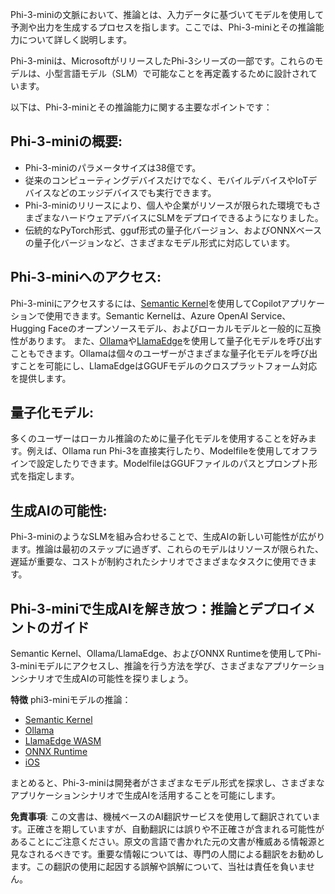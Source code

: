 Phi-3-miniの文脈において、推論とは、入力データに基づいてモデルを使用して予測や出力を生成するプロセスを指します。ここでは、Phi-3-miniとその推論能力について詳しく説明します。

Phi-3-miniは、MicrosoftがリリースしたPhi-3シリーズの一部です。これらのモデルは、小型言語モデル（SLM）で可能なことを再定義するために設計されています。

以下は、Phi-3-miniとその推論能力に関する主要なポイントです：

## **Phi-3-miniの概要:**
- Phi-3-miniのパラメータサイズは38億です。
- 従来のコンピューティングデバイスだけでなく、モバイルデバイスやIoTデバイスなどのエッジデバイスでも実行できます。
- Phi-3-miniのリリースにより、個人や企業がリソースが限られた環境でもさまざまなハードウェアデバイスにSLMをデプロイできるようになりました。
- 伝統的なPyTorch形式、gguf形式の量子化バージョン、およびONNXベースの量子化バージョンなど、さまざまなモデル形式に対応しています。

## **Phi-3-miniへのアクセス:**
Phi-3-miniにアクセスするには、[Semantic Kernel](https://github.com/microsoft/SemanticKernelCookBook?WT.mc_id=aiml-138114-kinfeylo)を使用してCopilotアプリケーションで使用できます。Semantic Kernelは、Azure OpenAI Service、Hugging Faceのオープンソースモデル、およびローカルモデルと一般的に互換性があります。
また、[Ollama](https://ollama.com)や[LlamaEdge](https://llamaedge.com)を使用して量子化モデルを呼び出すこともできます。Ollamaは個々のユーザーがさまざまな量子化モデルを呼び出すことを可能にし、LlamaEdgeはGGUFモデルのクロスプラットフォーム対応を提供します。

## **量子化モデル:**
多くのユーザーはローカル推論のために量子化モデルを使用することを好みます。例えば、Ollama run Phi-3を直接実行したり、Modelfileを使用してオフラインで設定したりできます。ModelfileはGGUFファイルのパスとプロンプト形式を指定します。

## **生成AIの可能性:**
Phi-3-miniのようなSLMを組み合わせることで、生成AIの新しい可能性が広がります。推論は最初のステップに過ぎず、これらのモデルはリソースが限られた、遅延が重要な、コストが制約されたシナリオでさまざまなタスクに使用できます。

## **Phi-3-miniで生成AIを解き放つ：推論とデプロイメントのガイド**
Semantic Kernel、Ollama/LlamaEdge、およびONNX Runtimeを使用してPhi-3-miniモデルにアクセスし、推論を行う方法を学び、さまざまなアプリケーションシナリオで生成AIの可能性を探りましょう。

**特徴**
phi3-miniモデルの推論：

- [Semantic Kernel](https://github.com/Azure-Samples/Phi-3MiniSamples/tree/main/semantickernel?WT.mc_id=aiml-138114-kinfeylo)
- [Ollama](https://github.com/Azure-Samples/Phi-3MiniSamples/tree/main/ollama?WT.mc_id=aiml-138114-kinfeylo)
- [LlamaEdge WASM](https://github.com/Azure-Samples/Phi-3MiniSamples/tree/main/wasm?WT.mc_id=aiml-138114-kinfeylo)
- [ONNX Runtime](https://github.com/Azure-Samples/Phi-3MiniSamples/tree/main/onnx?WT.mc_id=aiml-138114-kinfeylo)
- [iOS](https://github.com/Azure-Samples/Phi-3MiniSamples/tree/main/ios?WT.mc_id=aiml-138114-kinfeylo)

まとめると、Phi-3-miniは開発者がさまざまなモデル形式を探求し、さまざまなアプリケーションシナリオで生成AIを活用することを可能にします。

**免責事項**:
この文書は、機械ベースのAI翻訳サービスを使用して翻訳されています。正確さを期していますが、自動翻訳には誤りや不正確さが含まれる可能性があることにご注意ください。原文の言語で書かれた元の文書が権威ある情報源と見なされるべきです。重要な情報については、専門の人間による翻訳をお勧めします。この翻訳の使用に起因する誤解や誤解について、当社は責任を負いません。